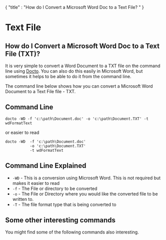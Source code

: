 {
    "title" : "How do I Convert a Microsoft Word Doc to a Text File? " 
}

Text File 
==

How do I Convert a Microsoft Word Doc to a Text File (TXT)?         
-

It is very simple to convert a Word Document to a TXT file  on the command line using [Docto](https://github.com/tobya/docto). You can also do this easily in Microsoft Word, but sometimes it helps to be able to do it from the command line.  

The command line below shows how you can convert a Microsoft Word Document to a Text File file - TXT.

Command Line 
-

 ````
 docto -WD -f 'c:\path\Document.doc' -o 'c:\path\Document.TXT' -t wdFormatText
 ````
 or easier to read
 ````
 docto -WD  -f 'c:\path\Document.doc' 
            -o 'c:\path\Document.TXT' 
            -t wdFormatText
 ````

Command Line Explained 
-

 - `-WD` -  This is a conversion using Microsoft Word.  This is not required but makes it easier to read
 - `-f` -  The File or directory to be converted 
 - `-o` -  The File or Directory where you would like the converted file to be written to.
 - `-T` -  The file format type that is being converted to




Some other interesting commands
-

You might find some of the following commands also interesting.

    

